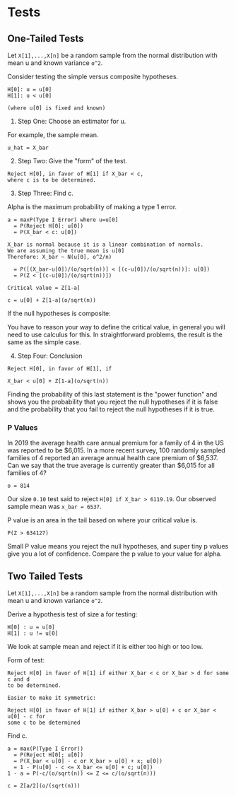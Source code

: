 # Tests

## One-Tailed Tests

Let `X[1],...,X[n]` be a random sample from the normal distribution with mean u
and known variance `o^2`.

Consider testing the simple versus composite hypotheses.

```
H[0]: u = u[0]
H[1]: u < u[0]

(where u[0] is fixed and known)
```

1. Step One: Choose an estimator for u.

For example, the sample mean.

`u_hat = X_bar`

2. Step Two: Give the "form" of the test.

```
Reject H[0], in favor of H[1] if X_bar < c,
where c is to be determined.
```

3. Step Three: Find c.

Alpha is the maximum probability of making a type 1 error.

```
a = maxP(Type I Error) where u=u[0]
  = P(Reject H[0]: u[0])
  = P(X_bar < c: u[0])

X_bar is normal because it is a linear combination of normals.
We are assuming the true mean is u[0]
Therefore: X_bar ~ N(u[0], o^2/n)

  = P([(X_bar-u[0])/(o/sqrt(n))] < [(c-u[0])/(o/sqrt(n))]: u[0])
  = P(Z < [(c-u[0])/(o/sqrt(n))])

Critical value = Z[1-a]

c = u[0] + Z[1-a](o/sqrt(n))
```

If the null hypotheses is composite:

You have to reason your way to define the critical value, in general you will
need to use calculus for this. In straightforward problems, the result is the same as the
simple case.

4. Step Four: Conclusion

```
Reject H[0], in favor of H[1], if

X_bar < u[0] + Z[1-a](o/sqrt(n))
```

Finding the probability of this last statement is the "power function" and shows you the
probability that you reject the null hypotheses if it is false and the
probability that you fail to reject the null hypotheses if it is true.

### P Values

In 2019 the average health care annual premium for a family of 4 in the US was
reported to be $6,015. In a more recent survey, 100 randomly sampled families of
4 reported an average annual health care premium of $6,537. Can we say that the
true average is currently greater than $6,015 for all families of 4?

`o = 814`

Our size `0.10` test said to reject `H[0] if X_bar > 6119.19`. Our observed
sample mean was `x_bar = 6537`.

P value is an area in the tail based on where your critical value is.

```
P(Z > 634127)
```

Small P value means you reject the null hypotheses, and super tiny p values give
you a lot of confidence. Compare the p value to your value for alpha.

## Two Tailed Tests

Let `X[1],...,X[n]` be a random sample from the normal distribution with mean u
and known variance `o^2`.

Derive a hypothesis test of size a for testing:

```
H[0] : u = u[0]
H[1] : u != u[0]
```

We look at sample mean and reject if it is either too high or too low.

Form of test:

```
Reject H[0] in favor of H[1] if either X_bar < c or X_bar > d for some c and d
to be determined.

Easier to make it symmetric:

Reject H[0] in favor of H[1] if either X_bar > u[0] + c or X_bar < u[0] - c for
some c to be determined
```

Find c.

```
a = max(P(Type I Error))
  = P(Reject H[0]; u[0])
  = P(X_bar < u[0] - c or X_bar > u[0] + x; u[0])
  = 1 - P(u[0] - c <= X_bar <= u[0] + c; u[0])
1 - a = P(-c/(o/sqrt(n)) <= Z <= c/(o/sqrt(n)))

c = Z[a/2](o/(sqrt(n)))
```
